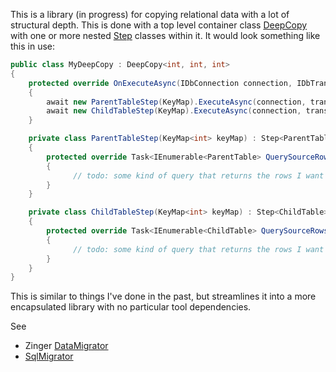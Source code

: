 This is a library (in progress) for copying relational data with a lot of structural depth. This is done with a top level container class [DeepCopy](https://github.com/adamfoneil/DeepCopy/blob/master/DeepCopyLibrary/DeepCopy.cs#L5) with one or more nested [Step](https://github.com/adamfoneil/DeepCopy/blob/master/DeepCopyLibrary/DeepCopy.cs#L45) classes within it. It would look something like this in use:

```csharp
public class MyDeepCopy : DeepCopy<int, int, int>
{
    protected override OnExecuteAsync(IDbConnection connection, IDbTransaction transaction, int parameters)
    {
        await new ParentTableStep(KeyMap).ExecuteAsync(connection, transaction, parameters);
        await new ChildTableStep(KeyMap).ExecuteAsync(connection, transaction, parameters);
    }

    private class ParentTableStep(KeyMap<int> keyMap) : Step<ParentTable>(keyMap)
    {
        protected override Task<IEnumerable<ParentTable> QuerySourceRowsAsync(IDbConnection connection, IDbTransaction transaction, int parameters)
        {
              // todo: some kind of query that returns the rows I want to copy
        }
    }

    private class ChildTableStep(KeyMap<int> keyMap) : Step<ChildTable>(keyMap)
    {
        protected override Task<IEnumerable<ChildTable> QuerySourceRowsAsync(IDbConnection connection, IDbTransaction transaction, int parameters)
        {
              // todo: some kind of query that returns the rows I want to copy
        }
    }
}
```

This is similar to things I've done in the past, but streamlines it into a more encapsulated library with no particular tool dependencies.

See
- Zinger [DataMigrator](https://github.com/adamfoneil/Postulate.Zinger/wiki/Data-Migrator)
- [SqlMigrator](https://github.com/adamfoneil/SqlServerUtil/wiki/Using-SqlMigrator)
